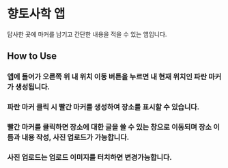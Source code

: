# 향토사학 앱
  답사한 곳에 마커를 남기고 간단한 내용을 적을 수 있는 앱입니다.
## How to Use


### 앱에 들어가 오른쪽 위 내 위치 이동 버튼을 누르면 내 현재 위치인 파란 마커가 생성됩니다.
### 파란 마커 클릭 시 빨간 마커를 생성하여 장소를 표시할 수 있습니다.
### 빨간 마커를 클릭하면 장소에 대한 글을 쓸 수 있는 창으로 이동되며 장소 이름과 내용 작성, 사진 업로드가 가능합니다.
### 사진 업로드는 업로드 이미지를 터치하면 변경가능합니다.
